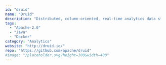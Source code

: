 ```yaml
---
id: "druid"
name: "Druid"
description: "Distributed, column-oriented, real-time analytics data store."
tags:
  - "Apache-2.0"
  - "Java"
  - "Docker"
category: "Analytics"
website: "http://druid.io/"
repo: "https://github.com/apache/druid"
#image: "/placeholder.svg?height=300&width=400"
---
```


